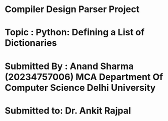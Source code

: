 # Compiler Design Parser Project
# Topic : Python: Defining a List of Dictionaries
# Submitted By : Anand Sharma (20234757006) MCA Department Of Computer Science Delhi University
# Submitted to: Dr. Ankit Rajpal
